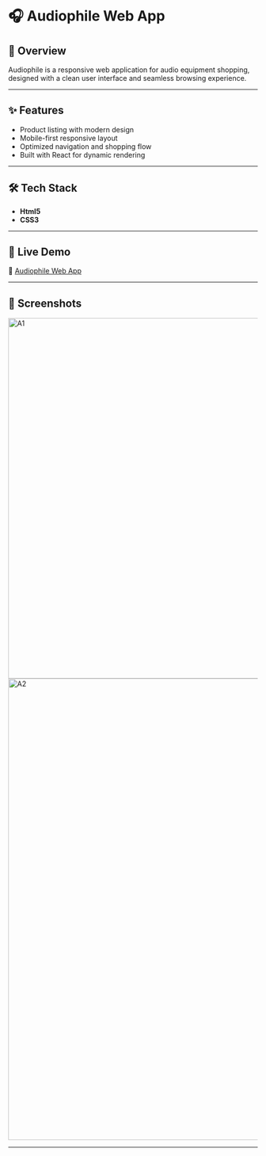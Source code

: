 
# 🎧 Audiophile Web App  

## 📖 Overview  
Audiophile is a responsive web application for audio equipment shopping, designed with a clean user interface and seamless browsing experience.  

---

## ✨ Features  
- Product listing with modern design  
- Mobile-first responsive layout  
- Optimized navigation and shopping flow  
- Built with React for dynamic rendering  

---

## 🛠 Tech Stack  
- **Html5**  
- **CSS3**  

---

## 🚀 Live Demo  
🔗 [Audiophile Web App](https://rejyaudiophile.netlify.app/)  

---

## 📸 Screenshots  
<img width="1183" height="728" alt="A1" src="https://github.com/user-attachments/assets/e038b92b-6bbf-4dc1-986f-4badf6772708" />
<img width="1122" height="932" alt="A2" src="https://github.com/user-attachments/assets/c0dd6a76-3061-43f9-aeb4-4d0db25e8861" />
  

---

```markdown
